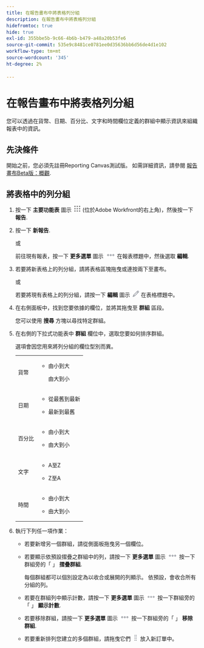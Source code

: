 ```yaml
---
title: 在報告畫布中將表格列分組
description: 在報告畫布中將表格列分組
hidefromtoc: true
hide: true
exl-id: 355bbe5b-9c66-4b6b-b479-a48a20b53fe6
source-git-commit: 535e9c8481ce0781ee0d35636bb6d56de4d1e102
workflow-type: tm+mt
source-wordcount: '345'
ht-degree: 2%

---
```


# 在報告畫布中將表格列分組

您可以透過在貨幣、日期、百分比、文字和時間欄位定義的群組中顯示資訊來組織報表中的資訊。

## 先決條件

開始之前，您必須先註冊Reporting Canvas測試版。 如需詳細資訊，請參閱 [報告畫布Beta版：概觀](/help/quicksilver/product-announcements/betas/canvas-dashboards-beta/reporting-canvas-beta-overview.md).

## 將表格中的列分組

1. 按一下 **主要功能表** 圖示 ![](assets/main-menu-icon.png) (位於Adobe Workfront的右上角)，然後按一下 **報告**.
1. 按一下 **新報告**.

   或

   前往現有報表，按一下 **更多選單** 圖示 ![](assets/more-icon.png) 在報表標題中，然後選取 **編輯**.

1. 若要將新表格上的列分組，請將表格區塊拖曳或連按兩下至畫布。

   或

   若要將現有表格上的列分組，請按一下 **編輯** 圖示 ![](assets/edit-icon.png) 在表格標題中。

1. 在右側面板中，找到您要依據的欄位，並將其拖曳至 **群組** 區段。

   您可以使用 **搜尋** 方塊以尋找特定群組。

1. 在右側的下拉式功能表中 **群組** 欄位中，選取您要如何排序群組。

   選項會因您用來將列分組的欄位型別而異。

   <table style="table-layout:auto"> 
    <col> 
    <col> 
    <tbody> 
     <tr> 
      <td role="rowheader">貨幣</td> 
      <td> 
       <ul> 
        <li> <p>由小到大</p> <p>由大到小</p> </li> 
       </ul> </td> 
     </tr> 
     <tr> 
      <td role="rowheader">日期</td> 
      <td> 
       <ul> 
        <li> <p>從最舊到最新</p> </li> 
        <li> <p>最新到最舊</p> </li> 
       </ul> </td> 
     </tr> 
     <tr> 
      <td role="rowheader">百分比</td> 
      <td> 
       <ul> 
        <li> <p>由小到大</p> </li> 
        <li> <p>由大到小</p> </li> 
       </ul> </td> 
     </tr> 
     <tr> 
      <td role="rowheader">文字</td> 
      <td> 
       <ul> 
        <li> <p>A至Z</p> </li> 
        <li> <p>Z至A</p> </li> 
       </ul> </td> 
     </tr> 
     <tr> 
      <td role="rowheader">時間</td> 
      <td> 
       <ul> 
        <li> <p>由小到大</p> </li> 
        <li> <p>由大到小</p> </li> 
       </ul> </td> 
     </tr> 
    </tbody> 
   </table>

1. 執行下列任一項作業：

   * 若要新增另一個群組，請從側面板拖曳另一個欄位。
   * 若要顯示依預設摺疊之群組中的列，請按一下 **更多選單** 圖示 ![](assets/more-icon.png) 按一下群組旁的「 」 **摺疊群組**.

     每個群組都可以個別設定為以收合或展開的列顯示。 依預設，會收合所有分組的列。

   * 若要在群組列中顯示計數，請按一下 **更多選單** 圖示 ![](assets/more-icon-27x15.png) 按一下群組旁的「 」 **顯示計數**.
   * 若要移除群組，請按一下 **更多選單** 圖示 ![](assets/more-icon.png) 按一下群組旁的「 」 **移除群組**.
   * 若要重新排列您建立的多個群組，請拖曳它們 ![](assets/move-icon---dots.png) 放入新訂單中。
